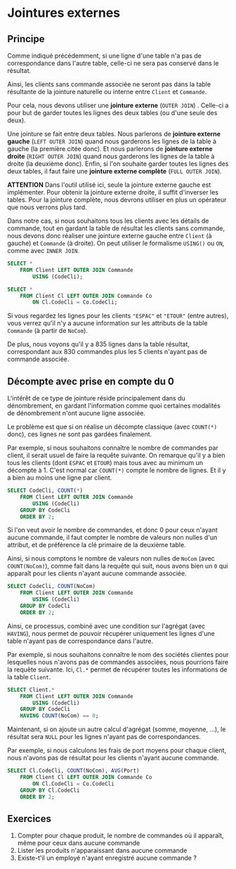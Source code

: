 # Jointures externes

## Principe

Comme indiqué précédemment, si une ligne d'une table n'a pas de correspondance dans l'autre table, celle-ci ne sera pas conservé dans le résultat. 

Ainsi, les clients sans commande associée ne seront pas dans la table résultante de la jointure naturelle ou interne entre `Client` et `Commande`. 

Pour cela, nous devons utiliser une **jointure externe** (`OUTER JOIN`) . Celle-ci a pour but de garder toutes les lignes des deux tables (ou d'une seule des deux).

Une jointure se fait entre deux tables. Nous parlerons de **jointure externe gauche** (`LEFT OUTER JOIN`) quand nous garderons les lignes de la table à gauche (la première citée donc). Et nous parlerons de **jointure externe droite** (`RIGHT OUTER JOIN`) quand nous garderons les lignes de la table à droite (la deuxième donc). Enfin, si l'on souhaite garder toutes les lignes des deux tables, il faut faire une **jointure externe complète** (`FULL OUTER JOIN`).

**ATTENTION** Dans l'outil utilisé ici, seule la jointure externe gauche est implémenter. Pour obtenir la jointure externe droite, il suffit d'inverser les tables. Pour la jointure complète, nous devrons utiliser en plus un opérateur que nous verrons plus tard.

Dans notre cas, si nous souhaitons tous les clients avec les détails de commande, tout en gardant la table de résultat les clients sans commande, nous devons donc réaliser une jointure externe gauche entre `Client` (à gauche) et `Commande` (à droite). On peut utiliser le formalisme `USING()` ou `ON`, comme avec `INNER JOIN`.

```sql
SELECT *
	FROM Client LEFT OUTER JOIN Commande
		USING (CodeCli);
```

```sql
SELECT *
	FROM Client Cl LEFT OUTER JOIN Commande Co
		ON Cl.CodeCli = Co.CodeCli;
```

Si vous regardez les lignes pour les clients `"ESPAC"` et `"ETOUR"` (entre autres), vous verrez qu'il n'y a aucune information sur les attributs de la table `Commande` (à partir de `NoCom`).

De plus, nous voyons qu'il y a 835 lignes dans la table résultat, correspondant aux 830 commandes plus les 5 clients n'ayant pas de commande associée.

## Décompte avec prise en compte du 0

L'intérêt de ce type de jointure réside principalement dans du dénombrement, en gardant l'information comme quoi certaines modalités de dénombrement n'ont aucune ligne associée.

Le problème est que si on réalise un décompte classique (avec `COUNT(*)` donc), ces lignes ne sont pas gardées finalement. 

Par exemple, si nous souhaitons connaître le nombre de commandes par client, il serait usuel de faire la requête suivante. On remarque qu'il y a bien tous les clients (dont `ESPAC` et `ETOUR`) mais tous avec au minimum un décompte à 1. C'est normal car `COUNT(*)` compte le nombre de lignes. Et il y a bien au moins une ligne par client.


```sql
SELECT CodeCli, COUNT(*)
	FROM Client LEFT OUTER JOIN Commande
		USING (CodeCli)
	GROUP BY CodeCli
	ORDER BY 2;
```

Si l'on veut avoir le nombre de commandes, et donc 0 pour ceux n'ayant aucune commande, il faut compter le nombre de valeurs non nulles d'un attribut, et de préférence la clé primaire de la deuxième table.

Ainsi, si nous comptons le nombre de valeurs non nulles de `NoCom` (avec `COUNT(NoCom)`), comme fait dans la requête qui suit, nous avons bien un `0` qui apparaît pour les clients n'ayant aucune commande associée.

```sql
SELECT CodeCli, COUNT(NoCom)
	FROM Client LEFT OUTER JOIN Commande
		USING (CodeCli)
	GROUP BY CodeCli
	ORDER BY 2;
```

Ainsi, ce processus, combiné avec une condition sur l'agrégat (avec `HAVING`), nous permet de pouvoir récupérer uniquement les lignes d'une table n'ayant pas de correspondance dans l'autre.

Par exemple, si nous souhaitons connaître le nom des sociétés clientes pour lesquelles nous n'avons pas de commandes associées, nous pourrions faire la requête suivante. Ici, `Cl.*` permet de récupérer toutes les informations de la table `Client`.

```sql
SELECT Client.*
	FROM Client LEFT OUTER JOIN Commande
		USING (CodeCli)
	GROUP BY CodeCli
	HAVING COUNT(NoCom) == 0;
```

Maintenant, si on ajoute un autre calcul d'agrégat (somme, moyenne, ...), le résultat sera `NULL` pour les lignes n'ayant pas de correspondances.

Par exemple, si nous calculons les frais de port moyens pour chaque client, nous n'avons pas de résultat pour les clients n'ayant aucune commande.

```sql
SELECT Cl.CodeCli, COUNT(NoCom), AVG(Port)
	FROM Client Cl LEFT OUTER JOIN Commande Co
		ON Cl.CodeCli = Co.CodeCli
	GROUP BY Cl.CodeCli
	ORDER BY 2;
```


## Exercices

1. Compter pour chaque produit, le nombre de commandes où il apparaît, même pour ceux dans aucune commande
2. Lister les produits n'apparaissant dans aucune commande
3. Existe-t'il un employé n'ayant enregistré aucune commande ?
